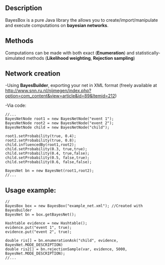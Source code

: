Description
-
BayesBox is a pure Java library the allows you to create/import/manipulate and execute computations on **bayesian networks**.

Methods
--
Computations can be made with both exact (__Enumeration__) and statistically-simulated methods (__Likelihood weighting__, __Rejection sampling__)

Network creation
--
-Using __BayesBuilder__, exporting your net in XML format 
(freely available at http://www.snn.ru.nl/nijmegen/index.php?option=com_content&view=article&id=89&Itemid=212) 

-Via code:
<pre><code>//...
BayesNetNode root1 = new BayesNetNode("event 1");
BayesNetNode root2 = new BayesNetNode("event 2");
BayesNetNode child = new BayesNetNode("child");

root1.setProbability(true, 0.4);
root2.setProbability(true, 0.8);
child.influencedBy(root1,root2);
child.setProbability(0.3, true,true);
child.setProbability(0.4, true,false);
child.setProbability(0.5, false,true);
child.setProbability(0.6, false,false);

BayesNet bn = new BayesNet(root1,root2);
//...
</code></pre>

Usage example:
--
<pre><code>//
BayesBox box = new BayesBox("example_net.xml"); //Created with BayesBuilder
BayesNet bn = box.getBayesNet();

Hashtable evidence = new Hashtable();
evidence.put("event 1", true);
evidence.put("event 2", true);

double ris[] = bn.enumerationAsk("child", evidence, BayesNet.MODE_DESCRIPTION)
double ris2[] = bn.rejectionSample(var, evidence, 5000, BayesNet.MODE_DESCRIPTION);
//...

</code></pre>

